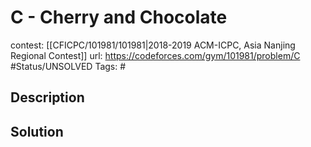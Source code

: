 # C - Cherry and Chocolate

contest: [[CFICPC/101981/101981|2018-2019 ACM-ICPC, Asia Nanjing Regional Contest]]
url: https://codeforces.com/gym/101981/problem/C
#Status/UNSOLVED
Tags: #

## Description

## Solution

